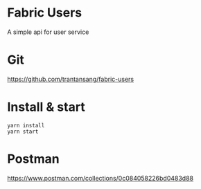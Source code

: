 # Fabric Users
A simple api for user service
# Git
https://github.com/trantansang/fabric-users
# Install & start
```
yarn install
yarn start
```
# Postman
https://www.postman.com/collections/0c084058226bd0483d88